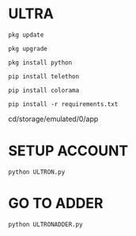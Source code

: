 # ULTRA

```
pkg update

pkg upgrade

pkg install python

pip install telethon

pip install colorama
```

```
pip install -r requirements.txt
```
cd/storage/emulated/0/app



# SETUP ACCOUNT
```
python ULTRON.py
```
# GO TO ADDER
```
python ULTRONADDER.py
```
